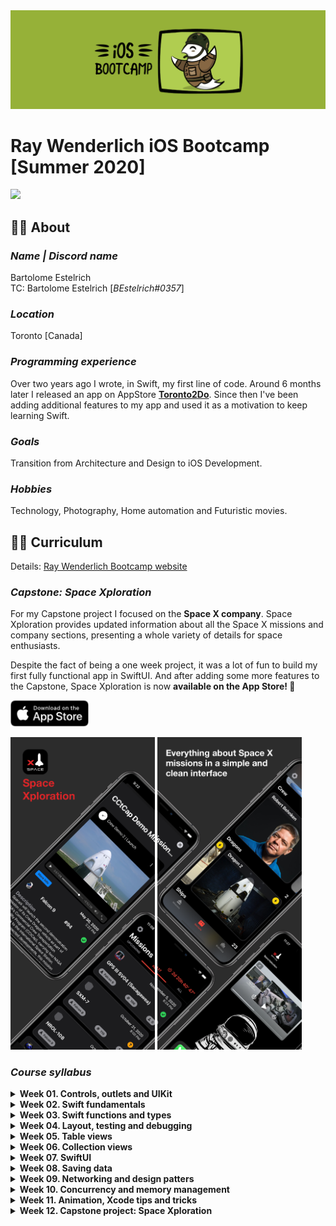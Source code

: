 <!-- HEADER -->
<img src="./Assets/W00_Bootcamp.png"/>
<h1>Ray Wenderlich iOS Bootcamp [Summer 2020]</h1>

[![](https://img.shields.io/badge/Twitter-%231DA1F2.svg?&style=flat&logo=twitter&logoColor=white)][Twitter]




<!-- BODY -->
## 👨‍💻 About

### *Name | Discord name*
Bartolome Estelrich<br/>
TC: Bartolome Estelrich \[*BEstelrich#0357*]

### *Location*
Toronto [Canada]

### *Programming experience*
Over two years ago I wrote, in Swift, my first line of code. Around 6 months later I released an app on AppStore [**Toronto2Do**](https://apps.apple.com/app/toronto2do/id1258574300). Since then I've been adding additional features to my app and used it as a motivation to keep learning Swift.

### *Goals*
Transition from Architecture and Design to iOS Development.

### *Hobbies*
Technology, Photography, Home automation and Futuristic movies. 


## 👨‍🎓 Curriculum
Details: [Ray Wenderlich Bootcamp website](https://www.raywenderlich.com/10408731-rw-bootcamp)

### *Capstone: Space Xploration*
For my Capstone project I focused on the **Space X company**. Space Xploration provides updated information about all the Space X missions and company sections, presenting a whole variety of details for space enthusiasts.

Despite the fact of being a one week project, it was a lot of fun to build my first fully functional app in SwiftUI. And after adding some more features to the Capstone, Space Xploration is now **available on the App Store! 🥳**

<p align="left" >
	<a href="https://apps.apple.com/app/space-xploration/id1530580909">
	<img src="./Assets/AppStoreBadge.png" width="125">
	</a>
</p>

<p align="left">
	<img src="./Assets/W12_Screenshot1.png" height="500"/>
	<img src="./Assets/W12_Screenshot2.png" height="500"/>
</p>



### *Course syllabus*
<details>
	<summary><b>Week 01. Controls, outlets and UIKit</b></summary>
	<p>
	📚 Video course: <a href="https://www.raywenderlich.com/5539282-programming-in-swift-fundamentals">Programming in Swift: Fundamentals</a><br/>
	📱 Assignment: <a href="./Week%2002/Readme.md">BullsEye, RGBullsEye and RevBullsEye</a>
	</p>
</details>

<details>
	<summary><b>Week 02. Swift fundamentals</b></summary>
	<p>
	📚 Video course: <a href="https://www.raywenderlich.com/5539282-programming-in-swift-fundamentals">Programming in Swift: Fundamentals</a><br/>
	📱 Assignment: <a href="./Week%2002/Readme.md">BullsEye, RGBullsEye and RevBullsEye</a>
	</p>
</details>

<details>
	<summary><b>Week 03. Swift functions and types</b></summary>
	<p>
	📚 Video course: <a href="https://www.raywenderlich.com/5429279-programming-in-swift-functions-and-types">Programming in Swift: Functions and Types</a><br/>
	📱 Assignment: <a href="./Week%2003/Readme.md">Crypty</a>
	</p>
</details>

<details>
	<summary><b>Week 04. Layout, testing and debugging</b></summary>
	<p>
	📚 Video course: <a href="https://www.raywenderlich.com/4681-beginning-ios-debugging">Beginning iOS Debugging</a><br/>
	📚 Video course: <a href="https://www.raywenderlich.com/6849561-layout-in-ios">Layout in iOS</a><br/>
	📚 Article: <a href="https://www.raywenderlich.com/960290-ios-unit-testing-and-ui-testing-tutorial">iOS Unit Testing and UI Testing Tutorial</a><br/>
	📱 Assignment: <a href="./Week%2004/Readme.md">ComparisonShopper and CompatibilitySlider</a>
</details>

<details>
	<summary><b>Week 05. Table views</b></summary>
	<p>
	📚 Video course: <a href="https://www.raywenderlich.com/5995-beginning-table-views">Beginning Table Views</a><br/>
	📱 Assignment: <a href="./Week%2005/Readme.md">Birdie</a>
	<p>
</details>

<details>
	<summary><b>Week 06. Collection views</b></summary>
	<p>
	📚 Video course: <a href="https://www.raywenderlich.com/5429927-beginning-collection-views">Beginning Collection Views</a><br/>
	📱 Assignment: <a href="./Week%2006/Readme.md">Pokedex</a>
	<p>
</details>

<details>
	<summary><b>Week 07. SwiftUI</b></summary>
	<p>
	📚 Video course: <a href="https://www.raywenderlich.com/4919757-your-first-ios-and-swiftui-app">Your First iOS and SwiftUI App</a><br/>
	📚 Video course: <a href="https://www.raywenderlich.com/5662524-your-second-ios-and-swiftui-app">Your Second iOS and SwiftUI App</a><br/>
	📚 Video course: <a href="https://www.raywenderlich.com/4001741-swiftui">SwiftUI</a><br/>
	📚 Article: <a href="https://www.raywenderlich.com/393-rwdevcon-2017-inspiration-talk-finding-freedom-through-freelancing-by-lyndsey-scott">Finding Freedom Through Freelancing by Lyndsey Scott</a><br/>
	📱 Assignment: <a href="./Week%2007/Readme.md">BirdUI</a>
	<p>
	</details>
	
<details>
	<summary><b>Week 08. Saving data</b></summary>
	<p>
	📚 Video course: <a href="https://www.raywenderlich.com/5429634-saving-data-in-ios">Saving Data in iOS</a><br/>
	📚 Video course: <a href="https://www.raywenderlich.com/7104-beginning-core-data">Beginning Core Data</a><br/>
	📱 Assignment: <a href="./Week%2008/Readme.md">SandwichSaturation</a>
	<p>
</details>

<details>
	<summary><b>Week 09. Networking and design patters</b></summary>
	<p>
	📚 Video course: <a href="https://www.raywenderlich.com/1941154-fundamental-ios-design-patterns#c-rate">Fundamental iOS Design Patterns</a><br/>
	📚 Video course: <a href="https://www.raywenderlich.com/10376245-networking-with-urlsession">Networking with URLSession</a><br/>
	📱 Assignment: <a href="./Week%2009/Readme.md">jQuiz</a>
	<p>
</details>

<details>
	<summary><b>Week 10. Concurrency and memory management</b></summary>
	<p>
	📚 Video course: <a href="https://www.raywenderlich.com/9461083-ios-concurrency-with-gcd-and-operations">iOS Concurrency with GCD and Operations</a><br/>
	📚 Article: <a href="https://www.raywenderlich.com/966538-arc-and-memory-management-in-swift">ARC and Memory Management in Swift</a><br/>
	📱 Assignment: <a href="./Week%2010/Readme.md">Animations</a>
	<p>
</details>

<details>
	<summary><b>Week 11. Animation, Xcode tips and tricks</b></summary>
	<p>
	📚 Video course: <a href="https://www.raywenderlich.com/10523008-beginning-ios-animations">Beginning iOS Animations</a><br/>
	📚 Video course: <a href="https://www.raywenderlich.com/3199-xcode-tips-and-tricks">Xcode Tips and Tricks</a><br/>
	📱 Assignment: <a href="./Week%2011/Readme.md">AnimationFactory</a>
	<p>
</details>

<details>
	<summary><b>Week 12. Capstone project: Space Xploration</b></summary>
	<p>
	📱 Assignment: <a href="./Week%2012/Readme.md">Space Xploration</a>
	<p>
	</details>


	
	
<!-- FOOTER -->
<!-- Permanent links -->
[Twitter]: https://twitter.com/TomEstelrich